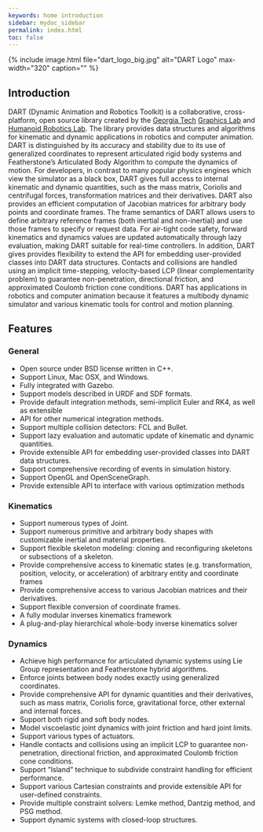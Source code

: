 ```yaml
---
keywords: home introduction
sidebar: mydoc_sidebar
permalink: index.html
toc: false
---
```


{% include image.html file="dart_logo_big.jpg" alt="DART Logo" max-width="320"  caption="" %}


## Introduction

DART (Dynamic Animation and Robotics Toolkit) is a collaborative, cross-platform, open source library created by the [Georgia Tech](http://www.gatech.edu/) [Graphics Lab](http://www.cc.gatech.edu/~karenliu/Home.html) and [Humanoid Robotics Lab](http://www.golems.org/). The library provides data structures and algorithms for kinematic and dynamic applications in robotics and computer animation. DART is distinguished by its accuracy and stability due to its use of generalized coordinates to represent articulated rigid body systems and Featherstone’s Articulated Body Algorithm to compute the dynamics of motion. For developers, in contrast to many popular physics engines which view the simulator as a black box, DART gives full access to internal kinematic and dynamic quantities, such as the mass matrix, Coriolis and centrifugal forces, transformation matrices and their derivatives. DART also provides an efficient computation of Jacobian matrices for arbitrary body points and coordinate frames. The frame semantics of DART allows users to define arbitrary reference frames (both inertial and non-inertial) and use those frames to specify or request data. For air-tight code safety, forward kinematics and dynamics values are updated automatically through lazy evaluation, making DART suitable for real-time controllers. In addition, DART gives provides flexibility to extend the API for embedding user-provided classes into DART data structures. Contacts and collisions are handled using an implicit time-stepping, velocity-based LCP (linear complementarity problem) to guarantee non-penetration, directional friction, and approximated Coulomb friction cone conditions. DART has applications in robotics and computer animation because it features a multibody dynamic simulator and various kinematic tools for control and motion planning.

## Features

### General

* Open source under BSD license written in C++.
* Support Linux, Mac OSX, and Windows.
* Fully integrated with Gazebo.
* Support models described in URDF and SDF formats.
* Provide default integration methods, semi-implicit Euler and RK4, as well as extensible
* API for other numerical integration methods.
* Support multiple collision detectors: FCL and Bullet.
* Support lazy evaluation and automatic update of kinematic and dynamic quantities.
* Provide extensible API for embedding user-provided classes into DART data structures.
* Support comprehensive recording of events in simulation history.
* Support OpenGL and OpenSceneGraph.
* Provide extensible API to interface with various optimization methods

### Kinematics

* Support numerous types of Joint.
* Support numerous primitive and arbitrary body shapes with customizable inertial and material properties.
* Support flexible skeleton modeling: cloning and reconfiguring skeletons or subsections of a skeleton.
* Provide comprehensive access to kinematic states (e.g. transformation, position, velocity, or acceleration) of arbitrary entity and coordinate frames
* Provide comprehensive access to various Jacobian matrices and their derivatives.
* Support flexible conversion of coordinate frames.
* A fully modular inverses kinematics framework
* A plug-and-play hierarchical whole-body inverse kinematics solver

### Dynamics

* Achieve high performance for articulated dynamic systems using Lie Group representation and Featherstone hybrid algorithms.
* Enforce joints between body nodes exactly using generalized coordinates.
* Provide comprehensive API for dynamic quantities and their derivatives, such as mass matrix, Coriolis force, gravitational force, other external and internal forces.
* Support both rigid and soft body nodes.
* Model viscoelastic joint dynamics with joint friction and hard joint limits.
* Support various types of actuators.
* Handle contacts and collisions using an implicit LCP to guarantee non-penetration, directional friction, and approximated Coulomb friction cone conditions.
* Support ”Island” technique to subdivide constraint handling for efficient performance.
* Support various Cartesian constraints and provide extensible API for user-defined constraints.
* Provide multiple constraint solvers: Lemke method, Dantzig method, and PSG method.
* Support dynamic systems with closed-loop structures.

